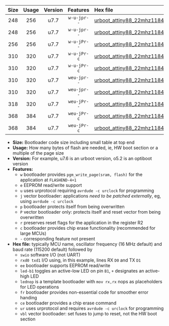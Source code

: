 |Size|Usage|Version|Features|Hex file|
|:-:|:-:|:-:|:-:|:--|
|248|256|u7.7|`w-u-jpr--`|[urboot_attiny88_22mhz1184_460800bps_swio_rxd7_txd6_led+d0_ur_vbl.hex](https://raw.githubusercontent.com/stefanrueger/urboot.hex/main/mcus/attiny88/fcpu_22mhz1184/460800_bps/urboot_attiny88_22mhz1184_460800bps_swio_rxd7_txd6_led+d0_ur_vbl.hex)|
|248|256|u7.7|`w-u-jpr--`|[urboot_attiny88_22mhz1184_460800bps_swio_rxd7_txd6_lednop_ur_vbl.hex](https://raw.githubusercontent.com/stefanrueger/urboot.hex/main/mcus/attiny88/fcpu_22mhz1184/460800_bps/urboot_attiny88_22mhz1184_460800bps_swio_rxd7_txd6_lednop_ur_vbl.hex)|
|256|256|u7.7|`w-u-jPr--`|[urboot_attiny88_22mhz1184_460800bps_swio_rxd7_txd6_ur_vbl.hex](https://raw.githubusercontent.com/stefanrueger/urboot.hex/main/mcus/attiny88/fcpu_22mhz1184/460800_bps/urboot_attiny88_22mhz1184_460800bps_swio_rxd7_txd6_ur_vbl.hex)|
|310|320|u7.7|`w-u-jPr-c`|[urboot_attiny88_22mhz1184_460800bps_swio_rxd7_txd6_led+d0_fr_ce_ur_vbl.hex](https://raw.githubusercontent.com/stefanrueger/urboot.hex/main/mcus/attiny88/fcpu_22mhz1184/460800_bps/urboot_attiny88_22mhz1184_460800bps_swio_rxd7_txd6_led+d0_fr_ce_ur_vbl.hex)|
|310|320|u7.7|`w-u-jPr-c`|[urboot_attiny88_22mhz1184_460800bps_swio_rxd7_txd6_lednop_fr_ce_ur_vbl.hex](https://raw.githubusercontent.com/stefanrueger/urboot.hex/main/mcus/attiny88/fcpu_22mhz1184/460800_bps/urboot_attiny88_22mhz1184_460800bps_swio_rxd7_txd6_lednop_fr_ce_ur_vbl.hex)|
|310|320|u7.7|`weu-jpr--`|[urboot_attiny88_22mhz1184_460800bps_swio_rxd7_txd6_ee_led+d0_ur_vbl.hex](https://raw.githubusercontent.com/stefanrueger/urboot.hex/main/mcus/attiny88/fcpu_22mhz1184/460800_bps/urboot_attiny88_22mhz1184_460800bps_swio_rxd7_txd6_ee_led+d0_ur_vbl.hex)|
|310|320|u7.7|`weu-jpr--`|[urboot_attiny88_22mhz1184_460800bps_swio_rxd7_txd6_ee_lednop_ur_vbl.hex](https://raw.githubusercontent.com/stefanrueger/urboot.hex/main/mcus/attiny88/fcpu_22mhz1184/460800_bps/urboot_attiny88_22mhz1184_460800bps_swio_rxd7_txd6_ee_lednop_ur_vbl.hex)|
|318|320|u7.7|`weu-jPr--`|[urboot_attiny88_22mhz1184_460800bps_swio_rxd7_txd6_ee_ur_vbl.hex](https://raw.githubusercontent.com/stefanrueger/urboot.hex/main/mcus/attiny88/fcpu_22mhz1184/460800_bps/urboot_attiny88_22mhz1184_460800bps_swio_rxd7_txd6_ee_ur_vbl.hex)|
|368|384|u7.7|`weu-jPr-c`|[urboot_attiny88_22mhz1184_460800bps_swio_rxd7_txd6_ee_led+d0_fr_ce_ur_vbl.hex](https://raw.githubusercontent.com/stefanrueger/urboot.hex/main/mcus/attiny88/fcpu_22mhz1184/460800_bps/urboot_attiny88_22mhz1184_460800bps_swio_rxd7_txd6_ee_led+d0_fr_ce_ur_vbl.hex)|
|368|384|u7.7|`weu-jPr-c`|[urboot_attiny88_22mhz1184_460800bps_swio_rxd7_txd6_ee_lednop_fr_ce_ur_vbl.hex](https://raw.githubusercontent.com/stefanrueger/urboot.hex/main/mcus/attiny88/fcpu_22mhz1184/460800_bps/urboot_attiny88_22mhz1184_460800bps_swio_rxd7_txd6_ee_lednop_fr_ce_ur_vbl.hex)|

- **Size:** Bootloader code size including small table at top end
- **Usage:** How many bytes of flash are needed, ie, HW boot section or a multiple of the page size
- **Version:** For example, u7.6 is an urboot version, o5.2 is an optiboot version
- **Features:**
  + `w` bootloader provides `pgm_write_page(sram, flash)` for the application at `FLASHEND-4+1`
  + `e` EEPROM read/write support
  + `u` uses urprotocol requiring `avrdude -c urclock` for programming
  + `j` vector bootloader: applications *need to be patched externally*, eg, using `avrdude -c urclock`
  + `p` bootloader protects itself from being overwritten
  + `P` vector bootloader only: protects itself and reset vector from being overwritten
  + `r` preserves reset flags for the application in the register R2
  + `c` bootloader provides chip erase functionality (recommended for large MCUs)
  + `-` corresponding feature not present
- **Hex file:** typically MCU name, oscillator frequency (16 MHz default) and baud rate (115200 default) followed by
  + `swio` software I/O (not UART)
  + `rxd0 txd1` I/O using, in this example, lines RX `D0` and TX `D1`
  + `ee` bootloader supports EEPROM read/write
  + `led-b1` toggles an active-low LED on pin `B1`, `+` designates an active-high LED
  + `lednop` is a template bootloader with `mov rx,rx` nops as placeholders for LED operations
  + `fr` bootloader provides non-essential code for smoother error handing
  + `ce` bootloader provides a chip erase command
  + `ur` uses urprotocol and requires `avrdude -c urclock` for programming
  + `vbl` vector bootloader: set fuses to jump to reset, not the HW boot section
